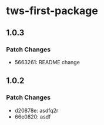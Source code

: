 # tws-first-package

## 1.0.3

### Patch Changes

- 5663261: README change

## 1.0.2

### Patch Changes

- d20878e: asdfq2r
- 66e0820: asdf
